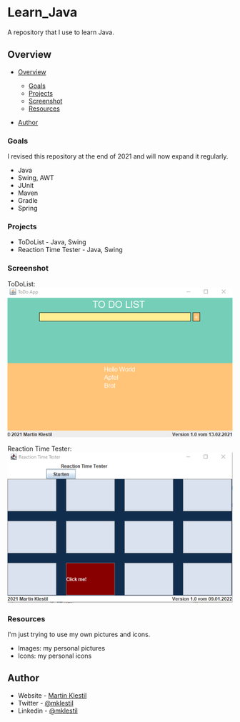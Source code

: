 # Learn_Java
A repository that I use to learn Java.

## Overview

- [Overview](#overview)
  - [Goals](#goals)
  - [Projects](#projects)
  - [Screenshot](#screenshot)
  - [Resources](#resources)

- [Author](#author)

### Goals
I revised this repository at the end of 2021 and will now expand it regularly.

- Java
- Swing, AWT
- JUnit
- Maven
- Gradle
- Spring

### Projects

- ToDoList - Java, Swing
- Reaction Time Tester - Java, Swing

### Screenshot

ToDoList:
![](./images/todolist.png)

Reaction Time Tester:
![](./images/reaction-time-tester.png)


### Resources
I'm just trying to use my own pictures and icons.

- Images: my personal pictures
- Icons: my personal icons

## Author

- Website - [Martin Klestil](https://github.com/mklestil)
- Twitter - [@mklestil](https://twitter.com/MKlestil)
- Linkedin - [@mklestil](https://www.linkedin.com/in/martin-klestil/)


